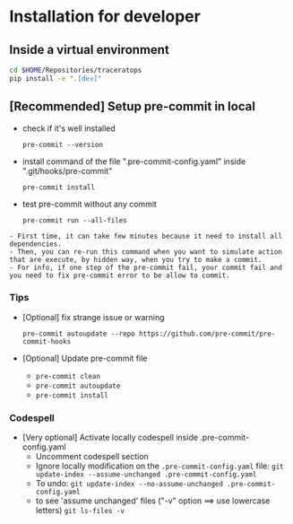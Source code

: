 
# Installation for developer

## Inside a virtual environment

```bash
cd $HOME/Repositories/traceratops
pip install -e ".[dev]"
```

## [Recommended] Setup pre-commit in local

- check if it's well installed

  `pre-commit --version`

- install command of the file ".pre-commit-config.yaml" inside ".git/hooks/pre-commit"

  `pre-commit install`

- test pre-commit without any commit

  `pre-commit run --all-files`

```{note}
- First time, it can take few minutes because it need to install all dependencies.
- Then, you can re-run this command when you want to simulate action that are execute, by hidden way, when you try to make a commit.
- For info, if one step of the pre-commit fail, your commit fail and you need to fix pre-commit error to be allow to commit.
```

### Tips

- [Optional] fix strange issue or warning

  `pre-commit autoupdate --repo https://github.com/pre-commit/pre-commit-hooks`

- [Optional] Update pre-commit file
  - `pre-commit clean`
  - `pre-commit autoupdate`
  - `pre-commit install`

### Codespell

- [Very optional] Activate locally codespell inside .pre-commit-config.yaml
  - Uncomment codespell section
  - Ignore locally modification on the `.pre-commit-config.yaml` file:
    ```git update-index --assume-unchanged .pre-commit-config.yaml```
  - To undo: ```git update-index --no-assume-unchanged .pre-commit-config.yaml```
  - to see 'assume unchanged' files ("-v" option ==> use lowercase letters)
    ```git ls-files -v```
